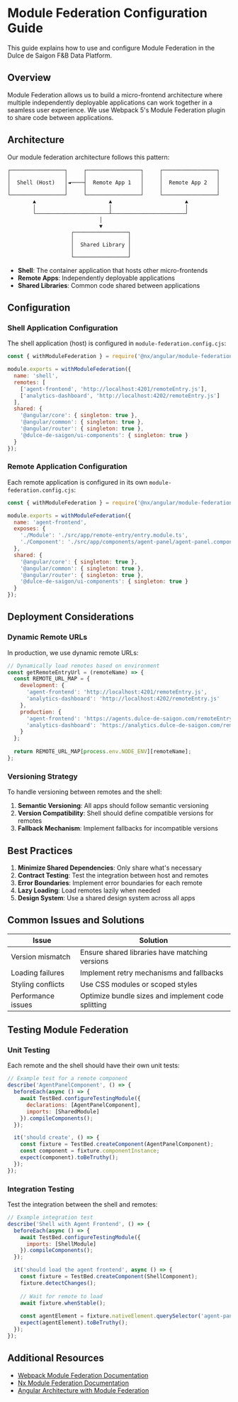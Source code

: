 # Module Federation Configuration Guide

This guide explains how to use and configure Module Federation in the Dulce de Saigon F&B Data Platform.

## Overview

Module Federation allows us to build a micro-frontend architecture where multiple independently deployable applications can work together in a seamless user experience. We use Webpack 5's Module Federation plugin to share code between applications.

## Architecture

Our module federation architecture follows this pattern:

```
┌─────────────────┐     ┌─────────────────┐     ┌─────────────────┐
│                 │     │                 │     │                 │
│  Shell (Host)   │◄────┤  Remote App 1   │     │  Remote App 2   │
│                 │     │                 │     │                 │
└─────────────────┘     └─────────────────┘     └─────────────────┘
        ▲                       ▲                       ▲
        │                       │                       │
        └───────────────────────┴───────────────────────┘
                             │
                             ▼
                    ┌─────────────────┐
                    │                 │
                    │  Shared Library │
                    │                 │
                    └─────────────────┘
```

- **Shell**: The container application that hosts other micro-frontends
- **Remote Apps**: Independently deployable applications
- **Shared Libraries**: Common code shared between applications

## Configuration

### Shell Application Configuration

The shell application (host) is configured in `module-federation.config.cjs`:

```javascript
const { withModuleFederation } = require('@nx/angular/module-federation');

module.exports = withModuleFederation({
  name: 'shell',
  remotes: [
    ['agent-frontend', 'http://localhost:4201/remoteEntry.js'],
    ['analytics-dashboard', 'http://localhost:4202/remoteEntry.js']
  ],
  shared: {
    '@angular/core': { singleton: true },
    '@angular/common': { singleton: true },
    '@angular/router': { singleton: true },
    '@dulce-de-saigon/ui-components': { singleton: true }
  }
});
```

### Remote Application Configuration

Each remote application is configured in its own `module-federation.config.cjs`:

```javascript
const { withModuleFederation } = require('@nx/angular/module-federation');

module.exports = withModuleFederation({
  name: 'agent-frontend',
  exposes: {
    './Module': './src/app/remote-entry/entry.module.ts',
    './Component': './src/app/components/agent-panel/agent-panel.component.ts'
  },
  shared: {
    '@angular/core': { singleton: true },
    '@angular/common': { singleton: true },
    '@angular/router': { singleton: true },
    '@dulce-de-saigon/ui-components': { singleton: true }
  }
});
```

## Deployment Considerations

### Dynamic Remote URLs

In production, we use dynamic remote URLs:

```javascript
// Dynamically load remotes based on environment
const getRemoteEntryUrl = (remoteName) => {
  const REMOTE_URL_MAP = {
    development: {
      'agent-frontend': 'http://localhost:4201/remoteEntry.js',
      'analytics-dashboard': 'http://localhost:4202/remoteEntry.js'
    },
    production: {
      'agent-frontend': 'https://agents.dulce-de-saigon.com/remoteEntry.js',
      'analytics-dashboard': 'https://analytics.dulce-de-saigon.com/remoteEntry.js'
    }
  };
  
  return REMOTE_URL_MAP[process.env.NODE_ENV][remoteName];
};
```

### Versioning Strategy

To handle versioning between remotes and the shell:

1. **Semantic Versioning**: All apps should follow semantic versioning
2. **Version Compatibility**: Shell should define compatible versions for remotes
3. **Fallback Mechanism**: Implement fallbacks for incompatible versions

## Best Practices

1. **Minimize Shared Dependencies**: Only share what's necessary
2. **Contract Testing**: Test the integration between host and remotes
3. **Error Boundaries**: Implement error boundaries for each remote
4. **Lazy Loading**: Load remotes lazily when needed
5. **Design System**: Use a shared design system across all apps

## Common Issues and Solutions

| Issue | Solution |
|-------|----------|
| Version mismatch | Ensure shared libraries have matching versions |
| Loading failures | Implement retry mechanisms and fallbacks |
| Styling conflicts | Use CSS modules or scoped styles |
| Performance issues | Optimize bundle sizes and implement code splitting |

## Testing Module Federation

### Unit Testing

Each remote and the shell should have their own unit tests:

```javascript
// Example test for a remote component
describe('AgentPanelComponent', () => {
  beforeEach(async () => {
    await TestBed.configureTestingModule({
      declarations: [AgentPanelComponent],
      imports: [SharedModule]
    }).compileComponents();
  });

  it('should create', () => {
    const fixture = TestBed.createComponent(AgentPanelComponent);
    const component = fixture.componentInstance;
    expect(component).toBeTruthy();
  });
});
```

### Integration Testing

Test the integration between the shell and remotes:

```javascript
// Example integration test
describe('Shell with Agent Frontend', () => {
  beforeEach(async () => {
    await TestBed.configureTestingModule({
      imports: [ShellModule]
    }).compileComponents();
  });

  it('should load the agent frontend', async () => {
    const fixture = TestBed.createComponent(ShellComponent);
    fixture.detectChanges();
    
    // Wait for remote to load
    await fixture.whenStable();
    
    const agentElement = fixture.nativeElement.querySelector('agent-panel');
    expect(agentElement).toBeTruthy();
  });
});
```

## Additional Resources

- [Webpack Module Federation Documentation](https://webpack.js.org/concepts/module-federation/)
- [Nx Module Federation Documentation](https://nx.dev/module-federation/overview)
- [Angular Architecture with Module Federation](https://www.angulararchitects.io/aktuelles/the-microfrontend-revolution-part-2-module-federation-with-angular/)
